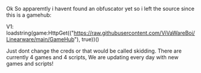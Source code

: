 Ok So apparemtly i havent found an obfuscator yet so i left the source since this is a gamehub:

V1:
loadstring(game:HttpGet(("https://raw.githubusercontent.com/ViVaWareBoi/Linearware/main/GameHub"), true))()

Just dont change the creds or that would be called skidding.
There are currently 4 games and 4 scripts, We are updating every day with new games and scripts!
